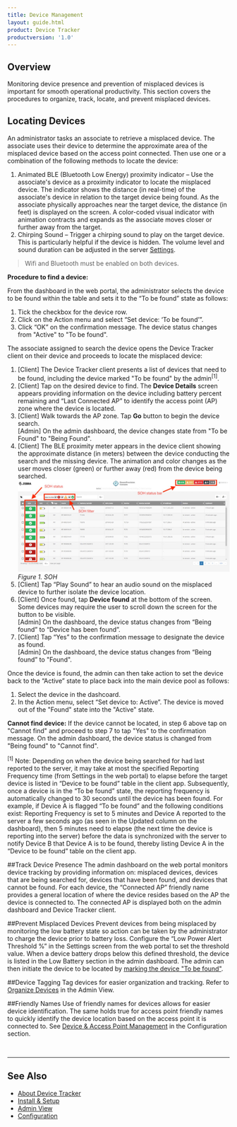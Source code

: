```yaml
---
title: Device Management
layout: guide.html
product: Device Tracker
productversion: '1.0'
---
```


## Overview
Monitoring device presence and prevention of misplaced devices is important for smooth operational productivity. This section covers the procedures to organize, track, locate, and prevent misplaced devices.

## Locating Devices
An administrator tasks an associate to retrieve a misplaced device. The associate uses their device to determine the approximate area of the misplaced device based on the access point connected. Then use one or a combination of the following methods to locate the device:

1. Animated BLE (Bluetooth Low Energy) proximity indicator – Use the associate's device as a proximity indicator to locate the misplaced device. The indicator shows the distance (in real-time) of the associate's device in relation to the target device being found. As the associate physically approaches near the target device, the distance (in feet) is displayed on the screen. A color-coded visual indicator with animation contracts and expands as the associate moves closer or further away from the target.
2. Chirping Sound – Trigger a chirping sound to play on the target device. This is particularly helpful if the device is hidden. The volume level and sound duration can be adjusted in the server [Settings](../config).

> Wifi and Bluetooth must be enabled on both devices.

**Procedure to find a device:**

From the dashboard in the web portal, the administrator selects the device to be found within the table and sets it to the “To be found” state as follows:
1. Tick the checkbox for the device row.
2. Click on the Action menu and select “Set device: ‘To be found’”. 
3. Click “OK” on the confirmation message. The device status changes from "Active" to "To be found".

The associate assigned to search the device opens the Device Tracker client on their device and proceeds to locate the misplaced device: 
1. [Client] The Device Tracker client presents a list of devices that need to be found, including the device marked "To be found" by the admin<sup>[1]</sup>. 
2. [Client] Tap on the desired device to find. The **Device Details** screen appears providing information on the device including battery percent remaining and “Last Connected AP” to identify the access point (AP) zone where the device is located. 
3. [Client] Walk towards the AP zone. Tap **Go** button to begin the device search. <br>
[Admin] On the admin dashboard, the device changes state from "To be Found" to "Being Found". 
4. [Client] The BLE proximity meter appears in the device client showing the approximate distance (in meters) between the device conducting the search and the missing device.  The animation and color changes as the user moves closer (green) or further away (red) from the device being searched. 
![img](SOH.jpg)
_Figure 1. SOH_
5. [Client] Tap “Play Sound” to hear an audio sound on the misplaced device to further isolate the device location.  
6. [Client] Once found, tap **Device found** at the bottom of the screen. Some devices may require the user to scroll down the screen for the button to be visible.  
[Admin] On the dashboard, the device status changes from “Being found” to “Device has been found”. 
7. [Client] Tap “Yes” to the confirmation message to designate the device as found. <br>
[Admin] On the dashboard, the device status changes from “Being found” to "Found". 

Once the device is found, the admin can then take action to set the device back to the “Active” state to place back into the main device pool as follows:
1. Select the device in the dashcoard.
2. In the Action menu, select “Set device to: Active”. 
The device is moved out of the "Found" state into the "Active" state. 

**Cannot find device:**
If the device cannot be located, in step 6 above tap on "Cannot find" and proceed to step 7 to tap "Yes" to the confirmation message. On the admin dashboard, the device status is changed from "Being found" to "Cannot find". 

<sup>[1]</sup> Note: Depending on when the device being searched for had last reported to the server, it may take at most the specified Reporting Frequency time (from Settings in the web portal) to elapse before the target device is listed in “Device to be found” table in the client app. Subsequently, once a device is in the “To be found” state, the reporting frequency is automatically changed to 30 seconds until the device has been found. For example, if Device A is flagged “To be found” and the following conditions exist: Reporting Frequency is set to 5 minutes and Device A reported to the server a few seconds ago (as seen in the Updated column on the dashboard), then 5 minutes need to elapse (the next time the device is reporting into the server) before the data is synchronized with the server to notify Device B that Device A is to be found, thereby listing Device A in the “Device to be found” table on the client app.

##Track Device Presence
The admin dashboard on the web portal monitors device tracking by providing information on: misplaced devices, devices that are being searched for, devices that have been found, and devices that cannot be found. For each device, the “Connected AP” friendly name provides a general location of where the device resides based on the AP the device is connected to. The connected AP is displayed both on the admin dashboard and Device Tracker client. 

##Prevent Misplaced Devices
Prevent devices from being misplaced by monitoring the low battery state so action can be taken by the administrator to charge the device prior to battery loss. Configure the “Low Power Alert Threshold %” in the Settings screen from the web portal to set the threshold value. When a device battery drops below this defined threshold, the device is listed in the Low Battery section in the admin dashboard. The admin can then initiate the device to be located by [marking the device "To be found"](./#locatingdevices).

##Device Tagging
Tag devices for easier organization and tracking. Refer to [Organize Devices](../admin/#organizedevices) in the Admin View.

##Friendly Names
Use of friendly names for devices allows for easier device identification. The same holds true for access point friendly names to quickly identify the device location based on the access point it is connected to. See [Device & Access Point Management](../config/#device&accesspointmanagement) in the Configuration section.

<br>

-----

## See Also

* [About Device Tracker](../about)
* [Install & Setup](../setup)
* [Admin View](../admin)
* [Configuration](../config)